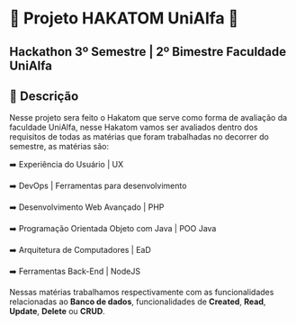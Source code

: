 # 🔵 Projeto HAKATOM UniAlfa 🔵
## Hackathon 3º Semestre | 2º Bimestre Faculdade UniAlfa

## 🔵 Descrição
  Nesse projeto sera feito o Hakatom que serve como forma de avaliação da faculdade UniAlfa, nesse Hakatom vamos ser avaliados dentro dos requisitos de todas as matérias que foram trabalhadas no decorrer do semestre, as matérias são:
  
  ➡️ Experiência do Usuário | UX
   
  ➡️ DevOps | Ferramentas para desenvolvimento
   
  ➡️ Desenvolvimento Web Avançado | PHP
   
  ➡️ Programação Orientada Objeto com Java | POO Java
   
  ➡️ Arquitetura de Computadores | EaD
   
  ➡️ Ferramentas Back-End | NodeJS
   

  Nessas matérias trabalhamos respectivamente com as funcionalidades relacionadas ao **Banco de dados**, funcionalidades de **Created**, **Read**, **Update**, **Delete** ou **CRUD**.
